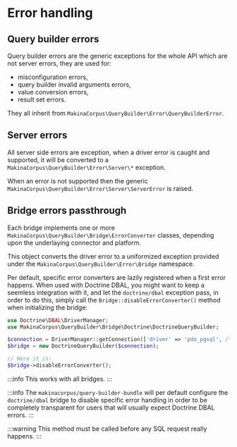 # Error handling

## Query builder errors

Query builder errors are the generic exceptions for the whole API which are
not server errors, they are used for:

 - misconfiguration errors,
 - query builder invalid arguments errors,
 - value conversion errors,
 - result set errors.

They all inherit from `MakinaCorpus\QueryBuilder\Error\QueryBuilderError`.

## Server errors

All server side errors are exception, when a driver error is caught and supported,
it will be converted to a `MakinaCorpus\QueryBuilder\Error\Server\*` exception.

When an error is not supported then the generic
`MakinaCorpus\QueryBuilder\Error\Server\ServerError` is raised.

## Bridge errors passthrough

Each bridge implements one or more `MakinaCorpus\QueryBuilder\Bridge\ErrorConverter`
classes, depending upon the underlaying connector and platform.

This object converts the driver error to a uniformized exception provided under
the `MakinaCorpus\QueryBuilder\Error\Bridge` namespace.

Per default, specific error converters are lazily registered when a first error
happens. When used with Doctrine DBAL, you might want to keep a seemless integration
with it, and let the `doctrine/dbal` exception pass, in order to do this, simply
call the `Bridge::disableErrorConverter()` method when initializing the bridge:

```php
use Doctrine\DBAL\DriverManager;
use MakinaCorpus\QueryBuilder\Bridge\Doctrine\DoctrineQueryBuilder;

$connection = DriverManager::getConnection(['driver' => 'pdo_pgsql', /* ... */]);
$bridge = new DoctrineQueryBuilder($connection);

// Here it is:
$bridge->disableErrorConverter();
```

:::info
This works with all bridges.
:::

:::info
The `makinacorpus/query-builder-bundle` will per default configure the `doctrine/dbal`
bridge to disable specific error handling in order to be completely transparent for
users that will usually expect Doctrine DBAL errors.
:::

:::warning
This method must be called before any SQL request really happens.
:::
